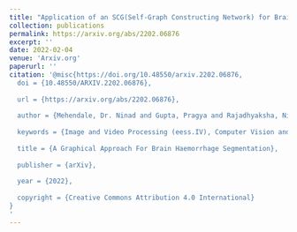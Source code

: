 ```yaml
---
title: "Application of an SCG(Self-Graph Constructing Network) for Brain Hemorrhage Segmentation."
collection: publications
permalink: https://arxiv.org/abs/2202.06876
excerpt: ''
date: 2022-02-04
venue: 'Arxiv.org'
paperurl: ''
citation: '@misc{https://doi.org/10.48550/arxiv.2202.06876,
  doi = {10.48550/ARXIV.2202.06876},
  
  url = {https://arxiv.org/abs/2202.06876},
  
  author = {Mehendale, Dr. Ninad and Gupta, Pragya and Rajadhyaksha, Nishant and Dagha, Ansh and Hundiwala, Mihir and Paretkar, Aditi and Chavan, Sakshi and Mishra, Tanmay},
  
  keywords = {Image and Video Processing (eess.IV), Computer Vision and Pattern Recognition (cs.CV), Machine Learning (cs.LG), FOS: Electrical engineering, electronic engineering, information engineering, FOS: Electrical engineering, electronic engineering, information engineering, FOS: Computer and information sciences, FOS: Computer and information sciences},
  
  title = {A Graphical Approach For Brain Haemorrhage Segmentation},
  
  publisher = {arXiv},
  
  year = {2022},
  
  copyright = {Creative Commons Attribution 4.0 International}
}
'
---
```

